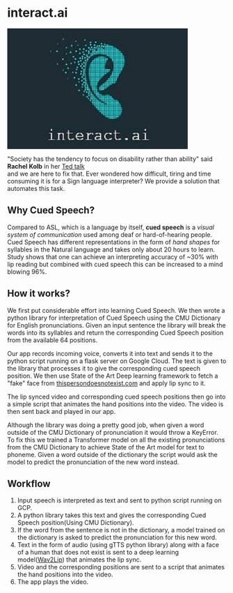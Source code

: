 # interact.ai

<img align="center" src = 'interact.jpg' height="277" width="415">

"Society has the tendency to focus on disability rather than ability" said **Rachel Kolb** in her [Ted talk](https://www.youtube.com/watch?v=uKKpjvPd6Xo&t=220s) <br> and we are here to fix that. Ever wondered how difficult, tiring and time consuming it is for a Sign language interpreter? We provide a solution that automates this task.

## Why Cued Speech?

Compared to ASL, which is a language by itself, **cued speech** is a _visual system of communication_ used among deaf or hard-of-hearing people. Cued Speech has different representations in the form of _hand shapes_ for syllables in the Natural language and takes only about 20 hours to learn. Study shows that one can achieve an interpreting accuracy of ~30% with lip reading but combined with cued speech this can be increased to a mind blowing 96%. 

## How it works?

We first put considerable effort into learning Cued Speech. We then wrote a python library for interpretation of Cued Speech using the CMU Dictionary for English pronunciations. Given an input sentence the library will break the words into its syllables and return the corresponding Cued Speech position from the available 64 positions.

Our app records incoming voice, converts it into text and sends it to the python script running on a flask server on Google Cloud. The text is given to the library that processes it to give the corresponding cued speech position. We then use State of the Art Deep learning framework to fetch a "fake" face from [thispersondoesnotexist.com](https://thispersondoesnotexist.com) and apply lip sync to it. 

The lip synced video and  corresponding cued speech positions then go into a simple script that animates the hand positions into the video. 
The video is then sent back and played in our app.

Although the library was doing a pretty good job, when given a word outside of the CMU Dictionary of pronunciation it would throw a KeyError. To fix this we trained a Transformer model on all the existing pronunciations from the CMU Dictionary to achieve State of the Art model for text to phoneme. Given a word outside of the dictionary the script would ask the model to predict the pronunciation of the new word instead.


## Workflow

1. Input speech is interpreted as text and sent to python script running on GCP.
2. A python library takes this text and gives the corresponding Cued Speech position(Using CMU Dictionary).
3. If the word from the sentence is not in the dictionary, a model trained on the dictionary is asked to predict the pronunciation for this new word.
3. Text in the form of audio (using gTTS python library) along with a face of a human that does not exist is sent to a deep learning model([Wav2Lip](https://github.com/Rudrabha/Wav2Lip)) that animates the lip sync.
4. Video and the corresponding positions are sent to a script that animates the hand positions into the video.
5. The app plays the video.
